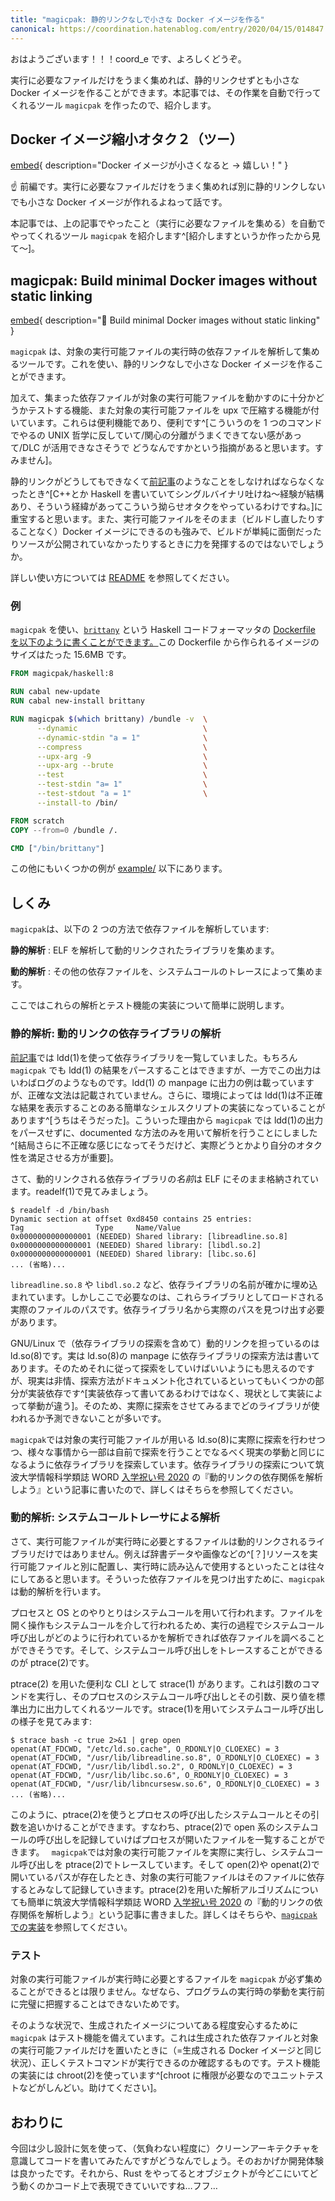 ```yaml
---
title: "magicpak: 静的リンクなしで小さな Docker イメージを作る"
canonical: https://coordination.hatenablog.com/entry/2020/04/15/014847
---
```


おはようございます！！！coord_e です、よろしくどうぞ。

実行に必要なファイルだけをうまく集めれば、静的リンクせずとも小さな Docker イメージを作ることができます。本記事では、その作業を自動で行ってくれるツール `magicpak` を作ったので、紹介します。

## Docker イメージ縮小オタク２（ツー）

[embed](/post/2020-03-28-small-docker-image.html "Dockerイメージ縮小オタク"){ description="Docker イメージが小さくなると → 嬉しい！" }

☝️ 前編です。実行に必要なファイルだけをうまく集めれば別に静的リンクしないでも小さな Docker イメージが作れるよねって話です。

本記事では、上の記事でやったこと（実行に必要なファイルを集める）を自動でやってくれるツール `magicpak` を紹介します^[紹介しますというか作ったから見て〜]。

## magicpak: Build minimal Docker images without static linking

[embed](https://github.com/coord-e/magicpak "coord-e/magicpak"){ description="🔨 Build minimal Docker images without static linking" }

`magicpak` は、対象の実行可能ファイルの実行時の依存ファイルを解析して集めるツールです。これを使い、静的リンクなしで小さな Docker イメージを作ることができます。

加えて、集まった依存ファイルが対象の実行可能ファイルを動かすのに十分かどうかテストする機能、また対象の実行可能ファイルを upx で圧縮する機能が付いています。これらは便利機能であり、便利です^[こういうのを 1 つのコマンドでやるの UNIX 哲学に反していて/関心の分離がうまくできてない感があって/DLC が活用できなさそうで どうなんですかという指摘があると思います。すみません]。

静的リンクがどうしてもできなくて[前記事](/post/2020-03-28-small-docker-image.html)のようなことをしなければならなくなったとき^[C++とか Haskell を書いていてシングルバイナリ吐けね〜経験が結構あり、そういう経緯があってこういう拗らせオタクをやっているわけですね。]に重宝すると思います。また、実行可能ファイルをそのまま（ビルドし直したりすることなく）Docker イメージにできるのも強みで、ビルドが単純に面倒だったりソースが公開されていなかったりするときに力を発揮するのではないでしょうか。

詳しい使い方については [README](https://github.com/coord-e/magicpak#readme) を参照してください。

### 例

`magicpak` を使い、[`brittany`](https://github.com/lspitzner/brittany) という Haskell コードフォーマッタの [Dockerfile を以下のように書くことができます。](https://github.com/coord-e/magicpak/tree/develop/example/brittany)この Dockerfile から作られるイメージのサイズはたった 15.6MB です。

```dockerfile
FROM magicpak/haskell:8

RUN cabal new-update
RUN cabal new-install brittany

RUN magicpak $(which brittany) /bundle -v  \
      --dynamic                            \
      --dynamic-stdin "a = 1"              \
      --compress                           \
      --upx-arg -9                         \
      --upx-arg --brute                    \
      --test                               \
      --test-stdin "a= 1"                  \
      --test-stdout "a = 1"                \
      --install-to /bin/

FROM scratch
COPY --from=0 /bundle /.

CMD ["/bin/brittany"]
```

この他にもいくつかの例が [example/](https://github.com/coord-e/magicpak/tree/develop/example) 以下にあります。

## しくみ

`magicpak`は、以下の 2 つの方法で依存ファイルを解析しています:

**静的解析**
: ELF を解析して動的リンクされたライブラリを集めます。

**動的解析**
: その他の依存ファイルを、システムコールのトレースによって集めます。

ここではこれらの解析とテスト機能の実装について簡単に説明します。

### 静的解析: 動的リンクの依存ライブラリの解析

[前記事](/post/2020-03-28-small-docker-image.html)では ldd(1)を使って依存ライブラリを一覧していました。もちろん `magicpak` でも ldd(1) の結果をパースすることはできますが、一方でこの出力はいわばログのようなものです。ldd(1) の manpage に出力の例は載っていますが、正確な文法は記載されていません。さらに、環境によっては ldd(1)は不正確な結果を表示することのある簡単なシェルスクリプトの実装になっていることがあります^[うちはそうだった]。こういった理由から `magicpak` では ldd(1)の出力をパースせずに、documented な方法のみを用いて解析を行うことにしました^[結局さらに不正確な感じになってそうだけど、実際どうとかより自分のオタク性を満足させる方が重要]。

さて、動的リンクされる依存ライブラリの*名前*は ELF にそのまま格納されています。readelf(1)で見てみましょう。

```
$ readelf -d /bin/bash
Dynamic section at offset 0xd8450 contains 25 entries:
Tag                Type     Name/Value
0x0000000000000001 (NEEDED) Shared library: [libreadline.so.8]
0x0000000000000001 (NEEDED) Shared library: [libdl.so.2]
0x0000000000000001 (NEEDED) Shared library: [libc.so.6]
... (省略)...
```

`libreadline.so.8` や `libdl.so.2` など、依存ライブラリの名前が確かに埋め込まれています。しかしここで必要なのは、これらライブラリとしてロードされる実際のファイルのパスです。依存ライブラリ名から実際のパスを見つけ出す必要があります。

GNU/Linux で（依存ライブラリの探索を含めて）動的リンクを担っているのは ld.so(8)です。実は ld.so(8)の manpage に依存ライブラリの探索方法は書いてあります。そのためそれに従って探索をしていけばいいようにも思えるのですが、現実は非情、探索方法がドキュメント化されているといってもいくつかの部分が実装依存です^[実装依存って書いてあるわけではなく、現状として実装によって挙動が違う]。そのため、実際に探索をさせてみるまでどのライブラリが使われるか予測できないことが多いです。

`magicpak`では対象の実行可能ファイルが用いる ld.so(8)に実際に探索を行わせつつ、様々な事情から一部は自前で探索を行うことでなるべく現実の挙動と同じになるように依存ライブラリを探索しています。依存ライブラリの探索について筑波大学情報科学類誌 WORD [入学祝い号 2020](https://www.word-ac.net/post/2020/0403-iwai2020/) の『動的リンクの依存関係を解析しよう』という記事に書いたので、詳しくはそちらを参照してください。

### 動的解析: システムコールトレーサによる解析

さて、実行可能ファイルが実行時に必要とするファイルは動的リンクされるライブラリだけではありません。例えば辞書データや画像などの^[？]リソースを実行可能ファイルと別に配置し、実行時に読み込んで使用するといったことは往々にしてあると思います。そういった依存ファイルを見つけ出すために、`magicpak`は動的解析を行います。

プロセスと OS とのやりとりはシステムコールを用いて行われます。ファイルを開く操作もシステムコールを介して行われるため、実行の過程でシステムコール呼び出しがどのように行われているかを解析できれば依存ファイルを調べることができそうです。そして、システムコール呼び出しをトレースすることができるのが ptrace(2)です。

ptrace(2) を用いた便利な CLI として strace(1) があります。これは引数のコマンドを実行し、そのプロセスのシステムコール呼び出しとその引数、戻り値を標準出力に出力してくれるツールです。strace(1)を用いてシステムコール呼び出しの様子を見てみます:

```
$ strace bash -c true 2>&1 | grep open
openat(AT_FDCWD, "/etc/ld.so.cache", O_RDONLY|O_CLOEXEC) = 3
openat(AT_FDCWD, "/usr/lib/libreadline.so.8", O_RDONLY|O_CLOEXEC) = 3
openat(AT_FDCWD, "/usr/lib/libdl.so.2", O_RDONLY|O_CLOEXEC) = 3
openat(AT_FDCWD, "/usr/lib/libc.so.6", O_RDONLY|O_CLOEXEC) = 3
openat(AT_FDCWD, "/usr/lib/libncursesw.so.6", O_RDONLY|O_CLOEXEC) = 3
... (省略)...
```

このように、ptrace(2)を使うとプロセスの呼び出したシステムコールとその引数を追いかけることができます。すなわち、ptrace(2)で open 系のシステムコールの呼び出しを記録していけばプロセスが開いたファイルを一覧することができます。
` magicpak`では対象の実行可能ファイルを実際に実行し、システムコール呼び出しを ptrace(2)でトレースしています。そして open(2)や openat(2)で開いているパスが存在したとき、対象の実行可能ファイルはそのファイルに依存するとみなして記録していきます。ptrace(2)を用いた解析アルゴリズムについても簡単に筑波大学情報科学類誌 WORD [入学祝い号 2020](https://www.word-ac.net/post/2020/0403-iwai2020/) の『動的リンクの依存関係を解析しよう』という記事に書きました。詳しくはそちらや、[`magicpak`での実装](https://github.com/coord-e/magicpak/blob/develop/src/base/trace.rs)を参照してください。

### テスト

対象の実行可能ファイルが実行時に必要とするファイルを `magicpak` が必ず集めることができるとは限りません。なぜなら、プログラムの実行時の挙動を実行前に完璧に把握することはできないためです。

そのような状況で、生成されたイメージについてある程度安心するために `magicpak` はテスト機能を備えています。これは生成された依存ファイルと対象の実行可能ファイルだけを置いたときに（=生成される Docker イメージと同じ状況）、正しくテストコマンドが実行できるのか確認するものです。テスト機能の実装には chroot(2)を使っています^[chroot に権限が必要なのでユニットテストなどがしんどい。助けてください]。

## おわりに

今回は少し設計に気を使って、（気負わない程度に）クリーンアーキテクチャを意識してコードを書いてみたんですがどうなんでしょう。そのおかげか開発体験は良かったです。それから、Rust をやってるとオブジェクトが今どこにいてどう動くのかコード上で表現できていいですね…フフ…
